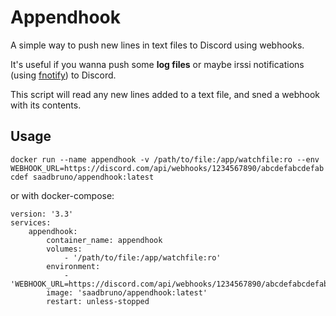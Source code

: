 # Appendhook

A simple way to push new lines in text files to Discord using webhooks. 

It's useful if you wanna push some **log files** or maybe irssi notifications (using [fnotify](https://github.com/irssi/scripts.irssi.org/blob/master/scripts/fnotify.pl)) to Discord.

This script will read any new lines added to a text file, and sned a webhook with its contents.

## Usage
`docker run --name appendhook -v /path/to/file:/app/watchfile:ro --env WEBHOOK_URL=https://discord.com/api/webhooks/1234567890/abcdefabcdefabcdef saadbruno/appendhook:latest`

or with docker-compose:

```
version: '3.3'
services:
    appendhook:
        container_name: appendhook
        volumes:
            - '/path/to/file:/app/watchfile:ro'
        environment:
            - 'WEBHOOK_URL=https://discord.com/api/webhooks/1234567890/abcdefabcdefabcdef'
        image: 'saadbruno/appendhook:latest'
        restart: unless-stopped
```
